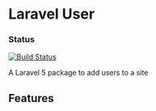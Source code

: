 Laravel User
============

### Status
[![Build Status](https://travis-ci.org/RowlandOti/ooglee-usersmodule.svg?branch=master)](https://travis-ci.org/RowlandOti/ooglee-usersmodule)

A Laravel 5 package to add users to a site

## Features


